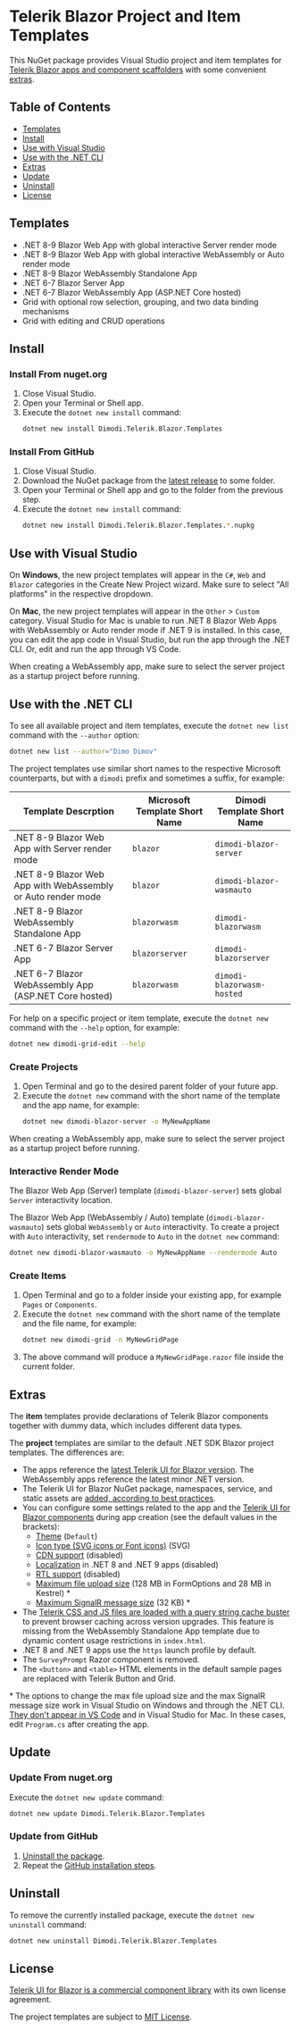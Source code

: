 # Telerik Blazor Project and Item Templates

This NuGet package provides Visual Studio project and item templates for [Telerik Blazor apps and component scaffolders](https://www.telerik.com/blazor-ui) with some convenient [extras](#extras).

## Table of Contents

* [Templates](#templates)
* [Install](#install)
* [Use with Visual Studio](#use-with-visual-studio)
* [Use with the .NET CLI](#use-with-the-net-cli)
* [Extras](#extras)
* [Update](#update)
* [Uninstall](#uninstall)
* [License](#license)

## Templates

* .NET 8-9 Blazor Web App with global interactive Server render mode
* .NET 8-9 Blazor Web App with global interactive WebAssembly or Auto render mode
* .NET 8-9 Blazor WebAssembly Standalone App
* .NET 6-7 Blazor Server App
* .NET 6-7 Blazor WebAssembly App (ASP.NET Core hosted)
* Grid with optional row selection, grouping, and two data binding mechanisms
* Grid with editing and CRUD operations

## Install

### Install From nuget.org

1. Close Visual Studio.
1. Open your Terminal or Shell app.
1. Execute the `dotnet new install` command:
    ```sh
    dotnet new install Dimodi.Telerik.Blazor.Templates
    ```

### Install From GitHub

1. Close Visual Studio.
1. Download the NuGet package from the [latest release](https://github.com/dimodi/project-templates/releases) to some folder.
1. Open your Terminal or Shell app and go to the folder from the previous step.
1. Execute the `dotnet new install` command:
    ```sh
    dotnet new install Dimodi.Telerik.Blazor.Templates.*.nupkg
    ```

## Use with Visual Studio

On **Windows**, the new project templates will appear in the `C#`, `Web` and `Blazor` categories in the Create New Project wizard. Make sure to select "All platforms" in the respective dropdown.

On **Mac**, the new project templates will appear in the `Other` &gt; `Custom` category. Visual Studio for Mac is unable to run .NET 8 Blazor Web Apps with WebAssembly or Auto render mode if .NET 9 is installed. In this case, you can edit the app code in Visual Studio, but run the app through the .NET CLI. Or, edit and run the app through VS Code.

When creating a WebAssembly app, make sure to select the server project as a startup project before running.

## Use with the .NET CLI

To see all available project and item templates, execute the `dotnet new list` command with the `--author` option:

```sh
dotnet new list --author="Dimo Dimov"
```

The project templates use similar short names to the respective Microsoft counterparts, but with a `dimodi` prefix and sometimes a suffix, for example:

| Template Descrption | Microsoft Template Short Name | Dimodi Template Short Name |
| --- | --- | --- |
| .NET 8-9 Blazor Web App with Server render mode | `blazor` | `dimodi-blazor-server` |
| .NET 8-9 Blazor Web App with WebAssembly or Auto render mode | `blazor` | `dimodi-blazor-wasmauto` |
| .NET 8-9 Blazor WebAssembly Standalone App | `blazorwasm` | `dimodi-blazorwasm` |
| .NET 6-7 Blazor Server App | `blazorserver` | `dimodi-blazorserver` |
| .NET 6-7 Blazor WebAssembly App (ASP.NET Core hosted) | `blazorwasm` | `dimodi-blazorwasm-hosted` |

For help on a specific project or item template, execute the `dotnet new` command with the `--help` option, for example:

```sh
dotnet new dimodi-grid-edit --help
```

### Create Projects

1. Open Terminal and go to the desired parent folder of your future app.
1. Execute the `dotnet new` command with the short name of the template and the app name, for example:
    ```sh
    dotnet new dimodi-blazor-server -o MyNewAppName
    ```

When creating a WebAssembly app, make sure to select the server project as a startup project before running.

### Interactive Render Mode

The Blazor Web App (Server) template (`dimodi-blazor-server`) sets global `Server` interactivity location.

The Blazor Web App (WebAssembly / Auto) template (`dimodi-blazor-wasmauto`) sets global `WebAssembly` or `Auto` interactivity. To create a project with `Auto` interactivity, set `rendermode` to `Auto` in the `dotnet new` command:

```sh
dotnet new dimodi-blazor-wasmauto -o MyNewAppName --rendermode Auto
```

### Create Items

1. Open Terminal and go to a folder inside your existing app, for example `Pages` or `Components`.
1. Execute the `dotnet new` command with the short name of the template and the file name, for example:
    ```sh
    dotnet new dimodi-grid -n MyNewGridPаge
    ```
1. The above command will produce a `MyNewGridPаge.razor` file inside the current folder.

## Extras

The **item** templates provide declarations of Telerik Blazor components together with dummy data, which includes different data types.

The **project** templates are similar to the default .NET SDK Blazor project templates. The differences are:

* The apps reference the [latest Telerik UI for Blazor version](https://www.telerik.com/support/whats-new/blazor-ui/release-history). The WebAssembly apps reference the latest minor .NET version.
* The Telerik UI for Blazor NuGet package, namespaces, service, and static assets are [added, according to best practices](https://docs.telerik.com/blazor-ui/getting-started/what-you-need).
* You can configure some settings related to the app and the [Telerik UI for Blazor components](https://docs.telerik.com/blazor-ui/introduction#getting-started) during app creation (see the default values in the brackets):
    * [Theme](https://docs.telerik.com/blazor-ui/styling-and-themes/overview) (`Default`)
    * [Icon type (SVG icons or Font icons)](https://docs.telerik.com/blazor-ui/common-features/icons) (SVG)
    * [CDN support](https://docs.telerik.com/blazor-ui/common-features/cdn) (disabled)
    * [Localization](https://docs.telerik.com/blazor-ui/globalization/localization) in .NET 8 and .NET 9 apps (disabled)
    * [RTL support](https://docs.telerik.com/blazor-ui/globalization/rtl-support) (disabled)
    * [Maximum file upload size](https://docs.telerik.com/blazor-ui/components/upload/overview#large-file-uploads) (128 MB in FormOptions and 28 MB in Kestrel) *
    * [Maximum SignalR message size](https://docs.telerik.com/blazor-ui/knowledge-base/common-increase-signalr-max-message-size) (32 KB) *
* The [Telerik CSS and JS files are loaded with a query string cache buster](https://docs.telerik.com/blazor-ui/knowledge-base/common-browser-cache-buster) to prevent browser caching across version upgrades. This feature is missing from the WebAssembly Standalone App template due to dynamic content usage restrictions in `index.html`.
* .NET 8 and .NET 9 apps use the `https` launch profile by default.
* The `SurveyPrompt` Razor component is removed.
* The `<button>` and `<table>` HTML elements in the default sample pages are replaced with Telerik Button and Grid.

\* The options to change the max file upload size and the max SignalR message size work in Visual Studio on Windows and through the .NET CLI. [They don't appear in VS Code](https://github.com/microsoft/vscode-dotnettools/issues/1659) and in Visual Studio for Mac. In these cases, edit `Program.cs` after creating the app.

## Update

### Update From nuget.org

Execute the `dotnet new update` command:

```sh
dotnet new update Dimodi.Telerik.Blazor.Templates
```

### Update from GitHub

1. [Uninstall the package](#uninstall).
1. Repeat the [GitHub installation steps](#install-from-github).

## Uninstall

To remove the currently installed package, execute the `dotnet new uninstall` command:

```sh
dotnet new uninstall Dimodi.Telerik.Blazor.Templates
```

## License

[Telerik UI for Blazor is a commercial component library](https://www.telerik.com/purchase/license-agreement/blazor-ui) with its own license agreement.

The project templates are subject to [MIT License](LICENSE).
